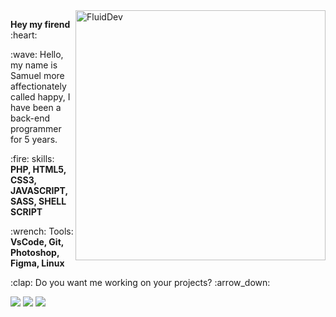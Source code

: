 <img src="https://github.com/samueldietrick/samueldietrick/blob/main/fluiddev.png?raw=true" min-width="200px" max-width="250px" width="400px" align="right" alt="FluidDev">

<p align="left"> 
  <b>Hey my firend</b> :heart:
</p>



<p align="left"> 
 :wave: Hello, my name is Samuel more affectionately called happy, I have been a back-end programmer for 5 years.
</p>

<p align="left">
  :fire: skills: <strong>PHP, HTML5, CSS3, JAVASCRIPT, SASS, SHELL SCRIPT</strong>
</p>

<p align="left">
  :wrench: Tools: <strong>VsCode, Git, Photoshop, Figma, Linux</strong>
</p>

<p align="left">
  :clap: Do you want me working on your projects? :arrow_down:
</p>

<p align="left">

  <a href="#" alt="Telegram">
  <img src="https://github.com/samueldietrick/samueldietrick/blob/main/t-icon.png?raw=true"/></a>

  <a href="#" alt="Facebook">
  <img src="https://img.shields.io/badge/-Facebook-3b5998?style=flat-square&labelColor=3b5998&logo=facebook&logoColor=white&link=LINK-DO-SEU-FACEBOOK"/></a>

  <a href="#" alt="Instagram">
  <img src="https://img.shields.io/badge/-Instagram-DF0174?style=flat-square&labelColor=DF0174&logo=instagram&logoColor=white&link=LINK-DO-SEU-INSTAGRAM"/></a>
</p>  
